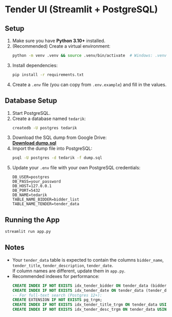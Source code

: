 # Tender UI (Streamlit + PostgreSQL)

## Setup
1) Make sure you have **Python 3.10+** installed.
2) (Recommended) Create a virtual environment:
   ```bash
   python -m venv .venv && source .venv/bin/activate  # Windows: .venv\Scripts\activate
   ```
3) Install dependencies:
   ```bash
   pip install -r requirements.txt
   ```
4) Create a `.env` file (you can copy from `.env.example`) and fill in the values.

## Database Setup
1) Start PostgreSQL.
2) Create a database named `tedarik`:
   ```bash
   createdb -U postgres tedarik
   ```
3) Download the SQL dump from Google Drive:  
   **[Download dump.sql](https://drive.google.com/file/d/1jbaad_6tCmJB43dWsWf32UBKNNNrE88R/view?usp=sharing)**  
4) Import the dump file into PostgreSQL:
   ```bash
   psql -U postgres -d tedarik -f dump.sql
   ```
5) Update your `.env` file with your own PostgreSQL credentials:
   ```
   DB_USER=postgres
   DB_PASS=your_password
   DB_HOST=127.0.0.1
   DB_PORT=5432
   DB_NAME=tedarik
   TABLE_NAME_BIDDER=bidder_list
   TABLE_NAME_TENDER=tender_data
   ```

## Running the App
```bash
streamlit run app.py
```

## Notes
- Your `tender_data` table is expected to contain the columns `bidder_name`, `tender_title`, `tender_description`, `tender_date`.  
  If column names are different, update them in `app.py`.
- Recommended indexes for performance:
   ```sql
   CREATE INDEX IF NOT EXISTS idx_tender_bidder ON tender_data (bidder_name);
   CREATE INDEX IF NOT EXISTS idx_tender_date ON tender_data (tender_date);
   -- For full-text search (Postgres 12+):
   CREATE EXTENSION IF NOT EXISTS pg_trgm;
   CREATE INDEX IF NOT EXISTS idx_tender_title_trgm ON tender_data USING gin (tender_title gin_trgm_ops);
   CREATE INDEX IF NOT EXISTS idx_tender_desc_trgm ON tender_data USING gin (tender_description gin_trgm_ops);
   ```
